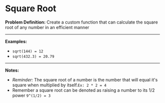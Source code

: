# Square Root
**Problem Definition:** 
Create a custom function that can calculate the square root of any number in an efficient manner

---
**Examples:**
* `sqrt(144) = 12`
* `sqrt(432.3) = 20.79`

---
**Notes:**
* *Reminder:* The square root of a number is the number that will equal it's square when multiplied by itself.`Ex: 2 * 2 = 4`
* Remember a square root can be denoted as raising a number to its 1/2 power `9^(1/2) = 3`
